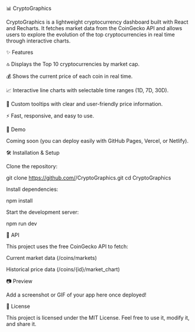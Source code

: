 📊 CryptoGraphics

CryptoGraphics is a lightweight cryptocurrency dashboard built with React and Recharts. It fetches market data from the CoinGecko API and allows users to explore the evolution of the top cryptocurrencies in real time through interactive charts.

✨ Features

🔝 Displays the Top 10 cryptocurrencies by market cap.

💰 Shows the current price of each coin in real time.

📈 Interactive line charts with selectable time ranges (1D, 7D, 30D).

🎨 Custom tooltips with clear and user-friendly price information.

⚡ Fast, responsive, and easy to use.

🚀 Demo

Coming soon (you can deploy easily with GitHub Pages, Vercel, or Netlify).

🛠️ Installation & Setup

Clone the repository:

git clone https://github.com/<your-username>/CryptoGraphics.git
cd CryptoGraphics


Install dependencies:

npm install


Start the development server:

npm run dev

📡 API

This project uses the free CoinGecko API
 to fetch:

Current market data (/coins/markets)

Historical price data (/coins/{id}/market_chart)

📷 Preview

Add a screenshot or GIF of your app here once deployed!

📜 License

This project is licensed under the MIT License.
Feel free to use it, modify it, and share it.
